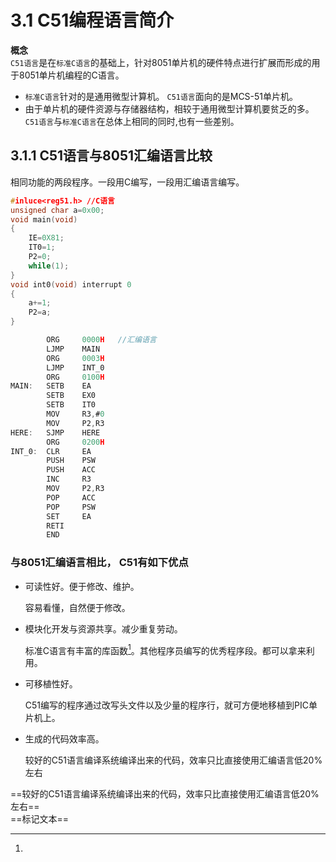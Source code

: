 # 3.1  C51编程语言简介

**概念**<br>
`C51语言`是在`标准C语言`的基础上，针对8051单片机的硬件特点进行扩展而形成的用于8051单片机编程的C语言。

 - `标准C语言`针对的是通用微型计算机。 `C51语言`面向的是MCS-51单片机。
 - 由于单片机的硬件资源与存储器结构，相较于通用微型计算机要贫乏的多。 <br>`C51语言`与`标准C语言`在总体上相同的同时,也有一些差别。
## 3.1.1 C51语言与8051汇编语言比较  
相同功能的两段程序。一段用C编写，一段用汇编语言编写。

```c
#inluce<reg51.h> //C语言
unsigned char a=0x00;
void main(void)
{
	IE=0X81;
	IT0=1;
	P2=0;
	while(1);
}
void int0(void) interrupt 0
{
	a+=1;
	P2=a;
}
```

```c
		ORG 	0000H   //汇编语言
		LJMP 	MAIN
		ORG 	0003H
		LJMP 	INT_0
		ORG 	0100H
MAIN:	SETB 	EA
		SETB 	EX0
		SETB 	IT0
		MOV 	R3,#0
		MOV 	P2,R3
HERE:	SJMP 	HERE
 		ORG 	0200H
INT_0:	CLR 	EA
 		PUSH 	PSW
 		PUSH 	ACC
 		INC 	R3
 		MOV 	P2,R3
 		POP 	ACC
 		POP 	PSW
 		SET 	EA
 		RETI
 		END
```
### 与8051汇编语言相比， C51有如下优点

- 可读性好。便于修改、维护。
 
    容易看懂，自然便于修改。
    
- 模块化开发与资源共享。减少重复劳动。
		
     标准C语言有丰富的库函数[^1]。其他程序员编写的优秀程序段。都可以拿来利用。
     
- 可移植性好。
 
  	C51编写的程序通过改写头文件以及少量的程序行，就可方便地移植到PIC单片机上。
  
- 生成的代码效率高。
 
 	较好的C51语言编译系统编译出来的代码，效率只比直接使用汇编语言低20%左右 
 
==较好的C51语言编译系统编译出来的代码，效率只比直接使用汇编语言低20%左右==  <br>
 ==标记文本==
[^1]:



